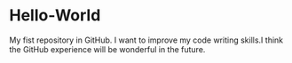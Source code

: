 Hello-World
===========

My fist repository in GitHub.
I want to improve my code writing skills.I think the GitHub experience will be wonderful in the future.
